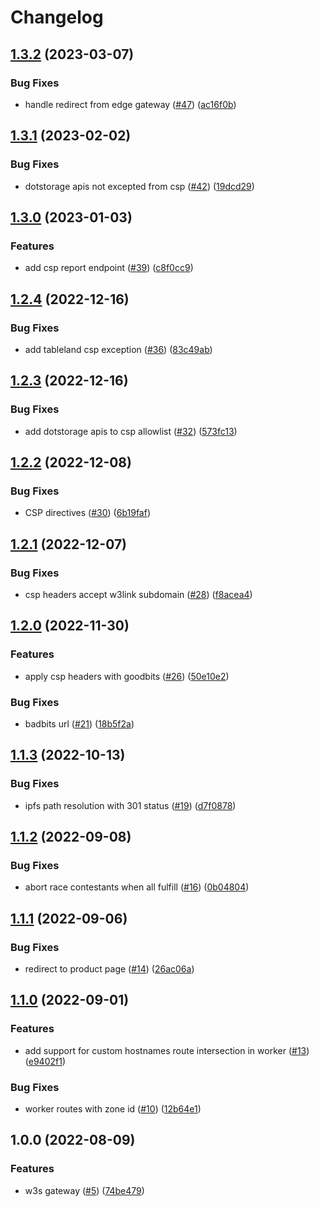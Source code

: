 # Changelog

## [1.3.2](https://github.com/web3-storage/w3link/compare/w3link-edge-gateway-v1.3.1...w3link-edge-gateway-v1.3.2) (2023-03-07)


### Bug Fixes

* handle redirect from edge gateway ([#47](https://github.com/web3-storage/w3link/issues/47)) ([ac16f0b](https://github.com/web3-storage/w3link/commit/ac16f0b8ee1a05d6e801d9d2897285d8012c57ff))

## [1.3.1](https://github.com/web3-storage/w3link/compare/w3link-edge-gateway-v1.3.0...w3link-edge-gateway-v1.3.1) (2023-02-02)


### Bug Fixes

* dotstorage apis not excepted from csp ([#42](https://github.com/web3-storage/w3link/issues/42)) ([19dcd29](https://github.com/web3-storage/w3link/commit/19dcd29e81e70a9facef5dd96c59fb069cdccaa0))

## [1.3.0](https://github.com/web3-storage/w3link/compare/w3link-edge-gateway-v1.2.4...w3link-edge-gateway-v1.3.0) (2023-01-03)


### Features

* add csp report endpoint ([#39](https://github.com/web3-storage/w3link/issues/39)) ([c8f0cc9](https://github.com/web3-storage/w3link/commit/c8f0cc9b76768b0f63350c24f81fa7cb0383b3f6))

## [1.2.4](https://github.com/web3-storage/w3link/compare/w3link-edge-gateway-v1.2.3...w3link-edge-gateway-v1.2.4) (2022-12-16)


### Bug Fixes

* add tableland csp exception ([#36](https://github.com/web3-storage/w3link/issues/36)) ([83c49ab](https://github.com/web3-storage/w3link/commit/83c49abc710142a90d552dadcfc0d1027a9e0f17))

## [1.2.3](https://github.com/web3-storage/w3link/compare/w3link-edge-gateway-v1.2.2...w3link-edge-gateway-v1.2.3) (2022-12-16)


### Bug Fixes

* add dotstorage apis to csp allowlist ([#32](https://github.com/web3-storage/w3link/issues/32)) ([573fc13](https://github.com/web3-storage/w3link/commit/573fc13ac982e11594853928192be5ac973c9702))

## [1.2.2](https://github.com/web3-storage/w3link/compare/w3link-edge-gateway-v1.2.1...w3link-edge-gateway-v1.2.2) (2022-12-08)


### Bug Fixes

* CSP directives ([#30](https://github.com/web3-storage/w3link/issues/30)) ([6b19faf](https://github.com/web3-storage/w3link/commit/6b19fafed69b7687585d41fd8613258ce307821b))

## [1.2.1](https://github.com/web3-storage/w3link/compare/w3link-edge-gateway-v1.2.0...w3link-edge-gateway-v1.2.1) (2022-12-07)


### Bug Fixes

* csp headers accept w3link subdomain ([#28](https://github.com/web3-storage/w3link/issues/28)) ([f8acea4](https://github.com/web3-storage/w3link/commit/f8acea4aac272dff2707b96af0cd01c63adde59f))

## [1.2.0](https://github.com/web3-storage/w3link/compare/w3link-edge-gateway-v1.1.3...w3link-edge-gateway-v1.2.0) (2022-11-30)


### Features

* apply csp headers with goodbits ([#26](https://github.com/web3-storage/w3link/issues/26)) ([50e10e2](https://github.com/web3-storage/w3link/commit/50e10e20bfa087bcdd505f1380d12f776506082d))


### Bug Fixes

* badbits url ([#21](https://github.com/web3-storage/w3link/issues/21)) ([18b5f2a](https://github.com/web3-storage/w3link/commit/18b5f2a8d1889057b620545ecbc9e44226e1b894))

## [1.1.3](https://github.com/web3-storage/w3link/compare/w3link-edge-gateway-v1.1.2...w3link-edge-gateway-v1.1.3) (2022-10-13)


### Bug Fixes

* ipfs path resolution with 301 status ([#19](https://github.com/web3-storage/w3link/issues/19)) ([d7f0878](https://github.com/web3-storage/w3link/commit/d7f0878f59ae35be909855bf825ce387db895d1e))

## [1.1.2](https://github.com/web3-storage/w3link/compare/w3link-edge-gateway-v1.1.1...w3link-edge-gateway-v1.1.2) (2022-09-08)


### Bug Fixes

* abort race contestants when all fulfill ([#16](https://github.com/web3-storage/w3link/issues/16)) ([0b04804](https://github.com/web3-storage/w3link/commit/0b0480493b0955ea727b48443b99a07d2b5f9eba))

## [1.1.1](https://github.com/web3-storage/w3link/compare/w3link-edge-gateway-v1.1.0...w3link-edge-gateway-v1.1.1) (2022-09-06)


### Bug Fixes

* redirect to product page ([#14](https://github.com/web3-storage/w3link/issues/14)) ([26ac06a](https://github.com/web3-storage/w3link/commit/26ac06a43fff6bac3596b7b0f6ff2f85e7c75f5d))

## [1.1.0](https://github.com/web3-storage/w3link/compare/w3link-edge-gateway-v1.0.0...w3link-edge-gateway-v1.1.0) (2022-09-01)


### Features

* add support for custom hostnames route intersection in worker ([#13](https://github.com/web3-storage/w3link/issues/13)) ([e9402f1](https://github.com/web3-storage/w3link/commit/e9402f147d8f127429450fb7db51cc24b02484bc))


### Bug Fixes

* worker routes with zone id ([#10](https://github.com/web3-storage/w3link/issues/10)) ([12b64e1](https://github.com/web3-storage/w3link/commit/12b64e17e90ce7353737e4407270d5e4de37cc26))

## 1.0.0 (2022-08-09)


### Features

* w3s gateway ([#5](https://github.com/web3-storage/w3link/issues/5)) ([74be479](https://github.com/web3-storage/w3link/commit/74be479bc8ca012b18bcb542842dfd675cc00022))
